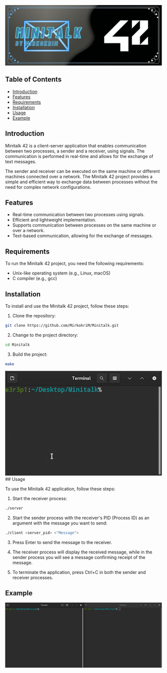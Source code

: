 <img src="https://github.com/MirkokriM/42_Common_Core/blob/main/README.FILE/MirkokriM_github42_Minitalk.png">

## Table of Contents
- [Introduction](#introduction)
- [Features](#features)
- [Requirements](#requirements)
- [Installation](#installation)
- [Usage](#usage)
- [Example](#example)

## Introduction

Minitalk 42 is a client-server application that enables communication between two processes, a sender and a receiver, using signals. The communication is performed in real-time and allows for the exchange of text messages.

The sender and receiver can be executed on the same machine or different machines connected over a network. The Minitalk 42 project provides a simple and efficient way to exchange data between processes without the need for complex network configurations.

## Features

- Real-time communication between two processes using signals.
- Efficient and lightweight implementation.
- Supports communication between processes on the same machine or over a network.
- Text-based communication, allowing for the exchange of messages.

## Requirements

To run the Minitalk 42 project, you need the following requirements:

- Unix-like operating system (e.g., Linux, macOS)
- C compiler (e.g., gcc)

## Installation

To install and use the Minitalk 42 project, follow these steps:

1. Clone the repository:

```bash
git clone https://github.com/MirkokriM/Minitalk.git
```

2. Change to the project directory:

```bash
cd Minitalk
```

3. Build the project:

```bash
make
```
<img src="https://github.com/MirkokriM/Minitalk/blob/main/README.FILE/Mini-Make-re-talk.gif">
## Usage

To use the Minitalk 42 application, follow these steps:

1. Start the receiver process:

```bash
./server
```

2. Start the sender process with the receiver's PID (Process ID) as an argument with the message you want to send:

```bash
./client <server_pid> <"Message">
```

3. Press Enter to send the message to the receiver.

4. The receiver process will display the received message, while in the sender process you will see a message confirming receipt of the message.

5. To terminate the application, press Ctrl+C in both the sender and receiver processes.

## Example
<img src="https://github.com/MirkokriM/Minitalk/blob/main/README.FILE/Minitalk%20is%20SUS.gif">
